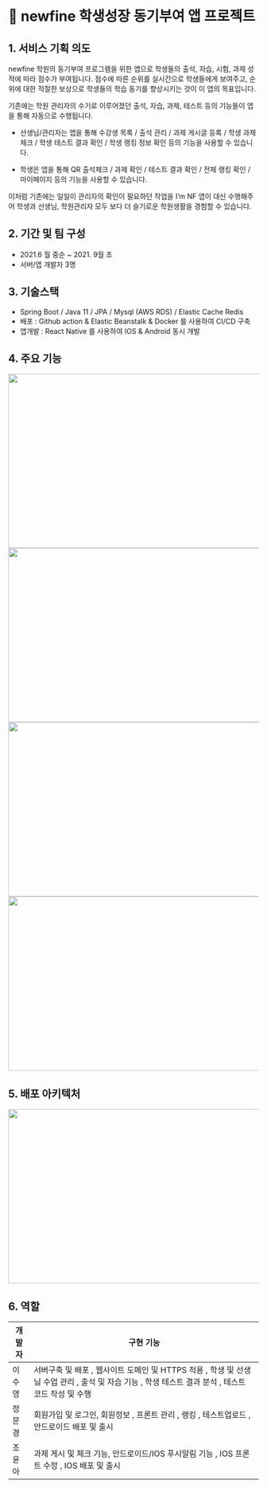 # 🏫 newfine 학생성장 동기부여 앱 프로젝트

## 1. 서비스 기획 의도

newfine 학원의 동기부여 프로그램을 위한 앱으로 학생들의 출석, 자습, 시험, 과제 성적에 따라 점수가 부여됩니다. 점수에 따른 순위를 실시간으로 학생들에게 보여주고, 순위에 대한 적절한 보상으로 학생들의 학습 동기를 향상시키는 것이 이 앱의 목표입니다. 

기존에는 학원 관리자의 수기로 이루어졌던 출석, 자습, 과제, 테스트 등의 기능들이 앱을 통해 자동으로 수행됩니다. 

- 선생님/관리자는 앱을 통해 수강생 목록 / 출석 관리 / 과제 게시글 등록 / 학생 과제 체크 / 학생 테스트 결과 확인 / 학생 랭킹 정보 확인 등의 기능을 사용할 수 있습니다.

- 학생은 앱을 통해 QR 출석체크 / 과제 확인 / 테스트 결과 확인 / 전체 랭킹 확인 / 마이페이지 등의 기능을 사용할 수 있습니다.

이처럼 기존에는 일일이 관리자의 확인이 필요하던 작업을 I’m NF 앱이 대신 수행해주어 학생과 선생님, 학원관리자 모두 보다 더 슬기로운 학원생활을 경험할 수 있습니다.

## 2. 기간 및 팀 구성

- 2021.6 월 중순  ~ 2021. 9월 초
- 서버/앱 개발자 3명

## 3. 기술스택

- Spring Boot / Java 11 / JPA / Mysql (AWS RDS) / Elastic Cache Redis
- 배포 : Github action & Elastic Beanstalk & Docker 를 사용하여 CI/CD 구축
- 앱개발 : React Native 를 사용하여 IOS & Android 동시 개발

## 4. 주요 기능
<img src="https://user-images.githubusercontent.com/60255575/190112933-204d4d05-2d6e-4bd4-8c71-8ed846d79d33.jpg"  width="650" height="350"/>
<img src="https://user-images.githubusercontent.com/60255575/190112948-34672419-0a26-497f-b5ba-755c3df1e186.jpg"  width="650" height="350"/>
<img src="https://user-images.githubusercontent.com/60255575/190112963-7fba8cd8-e79a-45b9-bc08-489b25b9c73b.jpg"  width="650" height="350"/>
<img src="https://user-images.githubusercontent.com/60255575/190112968-d4ab006d-32f0-4732-ab86-d690c891675b.jpg"  width="650" height="350"/>

## 5. 배포 아키텍처
<img src="https://user-images.githubusercontent.com/60255575/190094175-b3880897-1cda-4552-8784-be07192f4d32.png"  width="650" height="350"/>

## 6. 역할
|개발자|구현 기능|
|------|-----|
|이수영|서버구축 및 배포 , 웹사이트 도메인 및 HTTPS 적용 , 학생 및 선생님 수업 관리 , 출석 및 자습 기능 , 학생 테스트 결과 분석 , 테스트 코드 작성 및 수행
|정문경|회원가입 및 로그인, 회원정보 , 프론트 관리 , 랭킹 , 테스트업로드 , 안드로이드 배포 및 출시|
|조윤아|과제 게시 및 체크 기능, 안드로이드/IOS 푸시알림 기능 , IOS 프론트 수정 , IOS 배포 및 출시|
